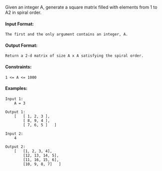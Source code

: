 Given an integer A, generate a square matrix filled with elements from 1 to A2 in spiral order.



#### Input Format:
```
The first and the only argument contains an integer, A.
```

#### Output Format:
```
Return a 2-d matrix of size A x A satisfying the spiral order.
```

#### Constraints:

```
1 <= A <= 1000
```

#### Examples:
```
Input 1:
    A = 3

Output 1:
    [   [ 1, 2, 3 ],
        [ 8, 9, 4 ],
        [ 7, 6, 5 ]   ]

Input 2:
    4

Output 2:
    [   [1, 2, 3, 4],
        [12, 13, 14, 5],
        [11, 16, 15, 6],
        [10, 9, 8, 7]   ]
```